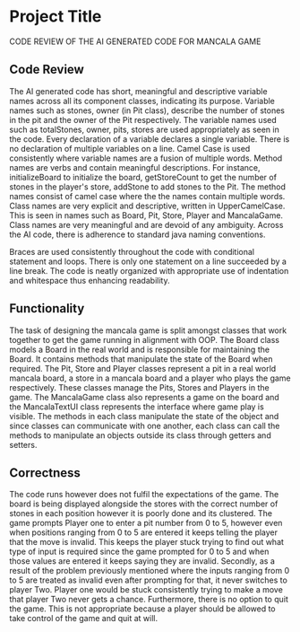 # Project Title
CODE REVIEW OF THE AI GENERATED CODE FOR MANCALA GAME 

## Code Review
The AI generated code has short, meaningful and descriptive variable names across all its component classes, indicating 
its purpose. Variable names such as stones, owner (in Pit class), describe the number of stones in the pit and the owner 
of the Pit respectively. The variable names used such as totalStones, owner, pits, stores are used appropriately as seen
in the code. Every declaration of a variable declares a single variable. There is no declaration of multiple variables on a line.
Camel Case is used consistently where variable names are a fusion of multiple words. Method names are verbs
and contain meaningful descriptions. For instance, initializeBoard to initialize the board, getStoreCount to get the number
of stones in the player's store, addStone to add stones to the Pit. The method names consist of camel case where the the names
contain multiple words. Class names are very explicit and descriptive, written in UpperCamelCase.  This is seen in names such as Board, Pit, Store, 
Player and MancalaGame. Class names are very meaningful and are devoid of any ambiguity. Across the AI code, there is adherence to standard java naming conventions.

Braces are used consistently throughout the code with conditional statement and loops. There is only one statement on a line succeeded by a line break.
The code is neatly organized with appropriate use of indentation and whitespace thus enhancing readability.



## Functionality
The task of designing the mancala game is split amongst classes that work together to get the game running in alignment with OOP. The Board class models a Board
in the real world and is responsible for maintaining the Board. It contains methods that manipulate the state of the Board when required. The Pit, Store and Player
classes represent a pit in a real world mancala board, a store in a mancala board and a player who plays the game respectively. These classes manage the Pits, Stores
and Players in the game. The MancalaGame class also represents a game on the board and the MancalaTextUI class represents the interface where game play is visible.
The methods in each class manipulate the state of the object and since classes can communicate with one another, each class can call the methods to manipulate an 
objects outside its class through getters and setters.


## Correctness
The code runs however does not fulfil the expectations of the game. The board is being displayed alongside the stores with the correct number of stones
in each position however it is poorly done and its clustered. The game prompts Player one to enter a pit number from 0 to 5, however even when positions
ranging from 0 to 5 are entered it keeps telling the player that the move is invalid. This keeps the player stuck trying to find out what type of input is required
since the game prompted for 0 to 5 and when those values are entered it keeps saying they are invalid. Secondly, as a result of the problem previously mentioned
where the inputs ranging from 0 to 5 are treated as invalid even after prompting for that, it never switches to player Two. Player one would be stuck consistently trying
to make a move that player Two never gets a chance. Furthermore, there is no option to quit the game. This is not appropriate because a player should be allowed to take
control of the game and quit at will.


